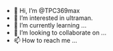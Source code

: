 - 👋 Hi, I’m @TPC369max
- 👀 I’m interested in ultraman.
- 🌱 I’m currently learning ...
- 💞️ I’m looking to collaborate on ...
- 📫 How to reach me ...

<!---
TPC369max/TPC369max is a ✨ special ✨ repository because its `README.md` (this file) appears on your GitHub profile.
You can click the Preview link to take a look at your changes.
--->
